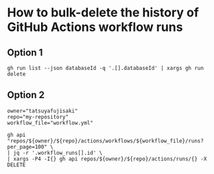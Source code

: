 # How to bulk-delete the history of GitHub Actions workflow runs
## Option 1
```shell
gh run list --json databaseId -q '.[].databaseId' | xargs gh run delete
```

## Option 2
```shell
owner="tatsuyafujisaki"
repo="my-repository"
workflow_file="workflow.yml"

gh api
"repos/${owner}/${repo}/actions/workflows/${workflow_file}/runs?per_page=100" \
| jq -r '.workflow_runs[].id' \
| xargs -P4 -I{} gh api repos/${owner}/${repo}/actions/runs/{} -X DELETE
```
